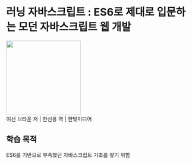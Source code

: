 # 러닝 자바스크립트 : ES6로 제대로 입문하는 모던 자바스크립트 웹 개발

<div>
<img width="200" src="https://user-images.githubusercontent.com/42135334/52190870-d3758800-2884-11e9-9018-ae0b447a82fe.jpg"> 
</div>
이선 브라운 저 | 한선용 역 | 한빛미디어

## 학습 목적

ES6를 기반으로 부족했던 자바스크립트 기초를 쌓기 위함
